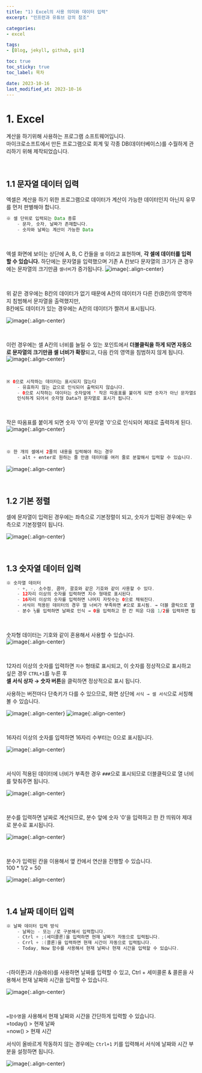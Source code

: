 ```yaml
---
title: "1) Excel의 사용 의미와 데이터 입력"
excerpt: "인프런과 유튜브 강의 참조"

categories: 
- excel

tags:
- [Blog, jekyll, github, git]

toc: true
toc_sticky: true
toc_label: 목차

date: 2023-10-16
last_modified_at: 2023-10-16
---
```


# 1. Excel
계산을 하기위해 사용하는 프로그램 소프트웨어입니다.  
마이크로소프트에서 만든 프로그램으로 회계 및 각종 DB(데이터베이스)를 수월하게 관리하기 위해 제작되었습니다.

<br>

## 1.1 문자열 데이터 입력
엑셀은 계산을 하기 위한 프로그램으로 데이터가 계산이 가능한 데이터인지 아닌지 유무를 먼저 판별해야 합니다.  

```java
※ 셀 단위로 입력되는 Data 종류
    - 문자, 숫자, 날짜가 존재합니다.
    - 숫자와 날짜는 계산이 가능한 Data
```

<br>

엑셀 화면에 보이는 상단에 A, B, C 칸들을 `셀` 이라고 표현하며, **각 셀에 데이터를 입력할 수 있습니다.** 
하단에는 문자열을 입력했으며 기존 A 칸보다 문자열의 크기가 큰 경우에는 문자열의 크기만큼 `셀너비`가 증가됩니다.
![image](https://github.com/studydong/studydong.github.io/assets/57532060/791de48b-a1a8-499a-8ee8-404a92d601d1){:.align-center}

<br>

위 같은 경우에는 B칸의 데이터가 없기 때문에 A칸의 데이터가 다른 칸(B칸)의 영역까지 침범해서 문자열을 출력했지만,  
B칸에도 데이터가 있는 경우에는 A칸의 데이터가 짤려서 표시됩니다.

![image](https://github.com/studydong/studydong.github.io/assets/57532060/4fa30975-1eca-4575-a8a2-cf1417b6f948){:.align-center}

<br>

이런 경우에는 셀 A칸의 너비를 늘릴 수 있는 포인트에서 **더블클릭을 하게 되면 자동으로 문자열의 크기만큼 셀 너비가 확장**되고,
다음 칸의 영역을 침범하지 않게 됩니다.
![image](https://github.com/studydong/studydong.github.io/assets/57532060/905966c8-e442-45ab-860f-0c8ae0875632){:.align-center}

<br>

```java
※ 0으로 시작하는 데이터는 표시되지 않는다
    - 유효하지 않는 값으로 인식되어 출력되지 않습니다.
    - 0으로 시작하는 데이터는 숫자앞에 ' 작은 따옴표를 붙이게 되면 숫자가 아닌 문자열로
    인식하게 되어서 숫자형 Data가 문자열로 표시가 됩니다.
```

<br>

작은 따옴표를 붙이게 되면 숫자 '0'이 문자열 '0'으로 인식되어 제대로 출력하게 된다.
![image](https://github.com/studydong/studydong.github.io/assets/57532060/66475482-fad9-46cd-bb74-bccece1aa4ca){:.align-center}

<br>

```java
※ 한 개의 셀에서 2줄의 내용을 입력해야 하는 경우
    - alt + enter로 원하는 줄 만큼 데이터를 여러 줄로 분할해서 입력할 수 있습니다.
```
![image](https://github.com/studydong/studydong.github.io/assets/57532060/4e6206bb-4ba9-4bbe-ad6c-44c0a2847ada){:.align-center}

<br>

## 1.2 기본 정렬
셀에 문자열이 입력된 경우에는 좌측으로 기본정렬이 되고, 숫자가 입력된 경우에는 우측으로 기본정렬이 됩니다.

![image](https://github.com/studydong/studydong.github.io/assets/57532060/fa9e55ba-dcea-4057-8284-4f896b626b76){:.align-center}

<br>

## 1.3 숫자열 데이터 입력

```java
※ 숫자열 데이터 
    - +, -, 소수점, 콤마, 괄호와 같은 기호와 같이 사용할 수 있다.
    - 12자리 이상의 숫자를 입력하면 지수 형태로 표시된다.
    - 16자리 이상의 숫자를 입력하면 나머지 자릿수는 0으로 채워진다.
    - 서식이 적용된 데이터의 경우 열 너비가 부족하면 #으로 표시됨. → 더블 클릭으로 열 너비 조절
    - 분수 ½를 입력하면 날짜로 인식 → 0을 입력하고 한 칸 띄운 다음 1/2를 입력하면 됩니다.
```

<br>

숫자형 데이터는 기호와 같이 혼용해서 사용할 수 있습니다.  
![image](https://github.com/studydong/studydong.github.io/assets/57532060/60182712-11a2-44e2-b8a3-f1b9a787287f){:.align-center}

<br>

12자리 이상의 숫자를 입력하면 `지수` 형태로 표시되고, 이 숫자를 정상적으로 표시하고 싶은 경우 `CTRL+1`를 누른 후  
**셀 서식 상자 → 숫자 버튼**을 클릭하면 정상적으로 표시 됩니다.  

사용하는 버전마다 단축키가 다를 수 있으므로, 화면 상단에 `서식 → 셀 서식`으로 서칭해볼 수 있습니다.

![image](https://github.com/studydong/studydong.github.io/assets/57532060/44df656c-bac4-48aa-b43e-668c41541c75){:.align-center}
![image](https://github.com/studydong/studydong.github.io/assets/57532060/9eb0b5b7-62a3-4244-b4c0-38e83bc0c57d){:.align-center}

<br>

16자리 이상의 숫자를 입력하면 16자리 수부터는 0으로 표시됩니다.

![image](https://github.com/studydong/studydong.github.io/assets/57532060/cb32875a-b47c-48bb-9ffa-baa5b7bf2180){:.align-center}

<br>

서식이 적용된 데이터에 너비가 부족한 경우 `###`으로 표시되므로 더블클릭으로 열 너비를 맞춰주면 됩니다.

![image](https://github.com/studydong/studydong.github.io/assets/57532060/ae9e3474-220c-4a34-a4b0-0524acb7d319){:.align-center}

<br>

분수를 입력하면 날짜로 계산되므로, 분수 앞에 숫자 '0'을 입력하고 한 칸 띄워야 제대로 분수로 표시됩니다.

![image](https://github.com/studydong/studydong.github.io/assets/57532060/b21a5789-06a9-474b-89de-a9c51a6afbba){:.align-center}

<br>

분수가 입력된 칸을 이용해서 옆 칸에서 연산을 진행할 수 있습니다.  
100 * 1/2 = 50

![image](https://github.com/studydong/studydong.github.io/assets/57532060/5a212d4f-6f95-441e-8343-6da174757797){:.align-center}

<br>

## 1.4 날짜 데이터 입력
```java
※ 날짜 데이터 입력 방식
    - 날짜는 - 또는 /로 구분해서 입력합니다.
    - Ctrl + ;(세미콜론)을 입력하면 현재 날짜가 자동으로 입력됩니다.
    - Crrl + :(콜론)을 입력하면 현재 시간이 자동으로 입력됩니다.
    - Today, Now 함수를 사용해서 현재 날짜나 현재 시간을 입력할 수 있습니다.
```

<br>

-(하이푼)과 /(슬래쉬)를 사용하면 날짜를 입력할 수 있고, Ctrl + 세미콜론 & 콜론을 사용해서 현재 날짜와 시간을 입력할 수 있습니다.

![image](https://github.com/studydong/studydong.github.io/assets/57532060/89faa041-eca2-4761-b5ee-80bb1d51fb4b){:.align-center}

<br>

`=함수명`을 사용해서 현재 날짜와 시간을 간단하게 입력할 수 있습니다.  
=today() > 현재 날짜  
=now() > 현재 시간  

서식이 올바르게 작동하지 않는 경우에는 `Ctrl+1` 키를 입력해서 서식에 날짜와 시간 부분을 설정하면 됩니다.

![image](https://github.com/studydong/studydong.github.io/assets/57532060/8ebdc499-112e-472b-a57a-6cac591329c2){:.align-center}